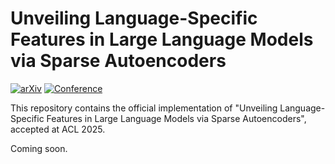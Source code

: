 # Unveiling Language-Specific Features in Large Language Models via Sparse Autoencoders

[![arXiv](https://img.shields.io/badge/arXiv-2505.05111-b31b1b.svg)](https://arxiv.org/abs/2505.05111)
[![Conference](https://img.shields.io/badge/ACL-2025-4b44ce.svg)](https://2025.aclweb.org/)

This repository contains the official implementation of "Unveiling Language-Specific Features in Large Language Models via Sparse Autoencoders", accepted at ACL 2025.

Coming soon.
